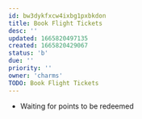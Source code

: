 ```yaml
---
id: bw3dykfxcw4ixbg1pxbkdon
title: Book Flight Tickets
desc: ''
updated: 1665820497135
created: 1665820429067
status: 'b'
due: ''
priority: ''
owner: 'charms'
TODO: Book Flight Tickets
---
```


- Waiting for points to be redeemed